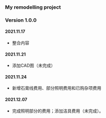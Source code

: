 ### My remodelling project
### Version 1.0.0
#### 2021.11.17
* 整合内容

#### 2021.11.21
* 添加CAD图（未完成）

#### 2021.11.24
* 新增石膏线费用、部分照明费用和已购杂项费用

#### 2021.12.07
* 完成照明部分的费用；添加洁具费用（未完成）。